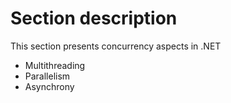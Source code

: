 # Section description

This section presents concurrency aspects in .NET

- Multithreading
- Parallelism
- Asynchrony
